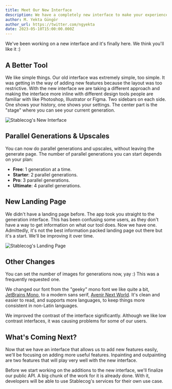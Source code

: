 ```yaml
---
title: Meet Our New Interface
description: We have a completely new interface to make your experience better. It allows for parallel generations and upscales. Your history is also accessible at all times.
author: M. Yekta Güngör
author_url: https://twitter.com/ngyekta
date: 2023-05-10T15:00:00.000Z
---
```


We've been working on a new interface and it's finally here. We think you'll like it :)

## A Better Tool

We like simple things. Our old interface was extremely simple, too simple. It was getting in the way of adding new features because the layout was too restrictive. With the new interface we are taking a different approach and making the interface more inline with different design tools people are familiar with like Photoshop, Illustrator or Figma. Two sidebars on each side. One shows your history, one shows your settings. The center part is the "stage" where you can see your current generation.

![Stablecog's New Interface](https://ba.stablecog.com/blog/app-dark-1920.webp)<!--rehype:width=1920&height=1200-->

## Parallel Generations & Upscales

You can now do parallel generations and upscales, without leaving the generate page. The number of parallel generations you can start depends on your plan:

- **Free**: 1 generation at a time.
- **Starter**: 2 parallel generations.
- **Pro**: 3 parallel generations.
- **Ultimate**: 4 parallel generations.

## New Landing Page

We didn't have a landing page before. The app took you straight to the generation interface. This has been confusing some users, as they don't have a way to get information on what our tool does. Now we have one. Admittedly, it's not the best information packed landing page out there but it's a start. We'll be improving it over time.

![Stablecog's Landing Page](https://ba.stablecog.com/blog/landing-page-1920.webp)<!--rehype:width=1920&height=1200-->

## Other Changes

You can set the number of images for generations now, yay :) This was a frequently requested one.

We changed our font from the "geeky" mono font we like quite a bit, [JetBrains Mono](https://www.jetbrains.com/lp/mono/), to a modern sans serif, [Avenir Next World](https://www.linotype.com/6080713/avenir-next-world-family.html). It's clean and easier to read, and supports more languages, to keep things more consistent in non-Latin languages.

We improved the contrast of the interface significantly. Although we like low contrast interfaces, it was causing problems for some of our users.

## What's Coming Next?

Now that we have an interface that allows us to add new features easily, we'll be focusing on adding more useful features. Inpainting and outpainting are two features that will play very well with the new interface.

Before we start working on the additions to the new interface, we'll finalize our public API. A big chunk of the work for it is already done. With it, developers will be able to use Stablecog's services for their own use case.
